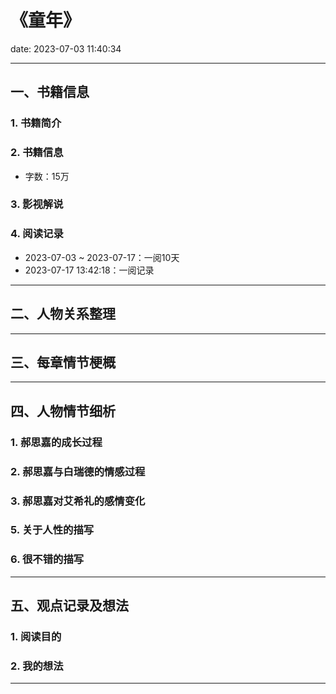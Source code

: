 # 《童年》
date: 2023-07-03 11:40:34

---

## 一、书籍信息

### 1. 书籍简介

### 2. 书籍信息

- 字数：15万


### 3. 影视解说


### 4. 阅读记录

- 2023-07-03 ~ 2023-07-17：一阅10天
- 2023-07-17 13:42:18：一阅记录

---

## 二、人物关系整理

---

## 三、每章情节梗概

---

## 四、人物情节细析

### 1. 郝思嘉的成长过程

### 2. 郝思嘉与白瑞德的情感过程

### 3. 郝思嘉对艾希礼的感情变化

### 5. 关于人性的描写

### 6. 很不错的描写

---

## 五、观点记录及想法

### 1. 阅读目的


### 2. 我的想法 

---

